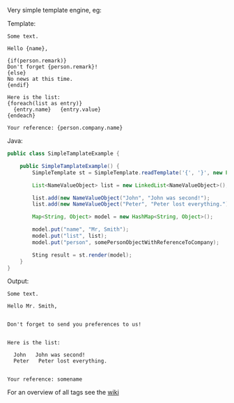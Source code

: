 Very simple template engine, eg:

Template:

```text
Some text.

Hello {name},

{if(person.remark)}
Don't forget {person.remark}!
{else}
No news at this time.
{endif}

Here is the list:
{foreach(list as entry)}
  {entry.name}   {entry.value}
{endeach}

Your reference: {person.company.name}
```

Java:

```java
public class SimpleTamplateExample {

    public SimpleTamplateExample() {
        SimpleTemplate st = SimpleTemplate.readTemplate('{', '}', new File("template.txt"));

        List<NameValueObject> list = new LinkedList<NameValueObject>();

        list.add(new NameValueObject("John", "John was second!");
        list.add(new NameValueObject("Peter", "Peter lost everything.");

        Map<String, Object> model = new HashMap<String, Object>();

        model.put("name", "Mr, Smith");
        model.put("list", list);
        model.put("person", somePersonObjectWithReferenceToCompany);

        Sting result = st.render(model);
    }
}
```

Output:

```text
Some text.

Hello Mr. Smith,


Don't forget to send you preferences to us!


Here is the list:

  John   John was second!
  Peter   Peter lost everything.


Your reference: somename
```

For an overview of all tags see the [wiki](https://github.com/rnentjes/Very-simple-templates/wiki)
